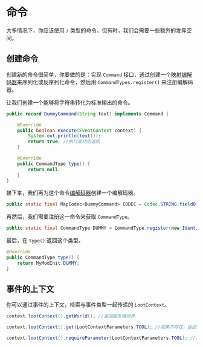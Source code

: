 # 命令

大多情况下，你应该使用 `/` 类型的命令，但有时，我们会需要一些额外的发挥空间。

## 创建命令

创建新的命令很简单，你要做的是：实现 `Command` 接口，通过创建一个[映射编解码器](https://forge.gemwire.uk/wiki/Codecs)来序列化或反序列化命令，然后用 `CommandTypes.register()` 来注册编解码器。

让我们创建一个能够将字符串转化为标准输出的命令。

```java
public record DummyCommand(String text) implements Command {

    @Override
    public boolean execute(EventContext context) {
        System.out.println(text());
        return true; //执行成功则返回
    }

    @Override
    public CommandType type() {
        return null;
    }
}
```

接下来，我们再为这个命令[编解码器](https://forge.gemwire.uk/wiki/Codecs)创建一个编解码器。

```java
public static final MapCodec<DummyCommand> CODEC = Codec.STRING.fieldOf("text").xmap(DummyCommand::new, DummyCommand::text);
```

再然后，我们需要注册这一命令来获取 `CommandType`。

```java
public static final CommandType DUMMY = CommandType.register(new Identifier("modid", "print"), DummyCommand.CODEC);
```

最后，在 `type()` 返回这个类型。

```java
@Override
public CommandType type() {
    return MyModInit.DUMMY;
}
```

## 事件的上下文

你可以通过事件的上下文，检索与事件类型一起传递的 `LootContext`。

```java
context.lootContext().getWorld(); //返回服务端世界

context.lootContext().get(LootContextParameters.TOOL); //如果不存在，返回形式参数或空值。

context.lootContext().requireParameter(LootContextParameters.TOOL); //如果不存在，返回形式参数或抛出异常。
```
